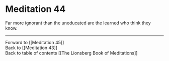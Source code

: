 # Meditation 44

Far more ignorant than the uneducated are the learned who think they know. 

___

Forward to [[Meditation 45]]  
Back to [[Meditation 43]]  
Back to table of contents [[The Lionsberg Book of Meditations]]  